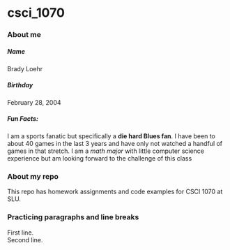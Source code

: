 # csci_1070
### About me
##### Name
Brady Loehr
##### Birthday
February 28, 2004
##### Fun Facts:
I am a sports fanatic but specifically a **die hard Blues fan**. I have been to about 40 games in the last 3 years and have only not watched a handful of games in that stretch. I am a <em>math major</em> with little computer science experience but am looking forward to the challenge of this class
### About my repo
This repo has homework assignments and code examples for CSCI 1070 at SLU.
### Practicing paragraphs and line breaks
<p> First line. <br> Second line.<p>
